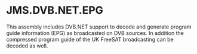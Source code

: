 # JMS.DVB.NET.EPG

This assembly includes DVB.NET support to decode and generate program guide information (EPG) as broadcasted on DVB sources. In addition the compressed program guide of the UK FreeSAT broadcasting can be decoded as well.
